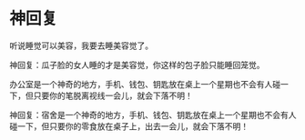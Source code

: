 # 神回复

听说睡觉可以美容，我要去睡美容觉了。 

神回复：瓜子脸的女人睡的才是美容觉，你这样的包子脸只能睡回笼觉。 

办公室是一个神奇的地方，手机、钱包、钥匙放在桌上一个星期也不会有人碰一下，但只要你的笔脱离视线一会儿，就会下落不明！ 

神回复：宿舍是一个神奇的地方，手机、钱包、钥匙放在桌上一个星期也不会有人碰一下，但只要你的零食放在桌子上，出去一会儿，就会下落不明！